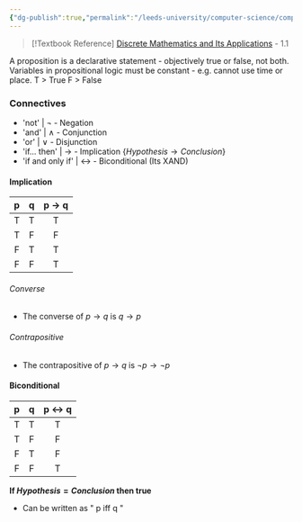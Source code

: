 ```yaml
---
{"dg-publish":true,"permalink":"/leeds-university/computer-science/compulsory-modules/fundamental-math-concepts/fundamentals-of-logic/propositional-logic/","tags":["TODO"]}
---
```


>[!Textbook Reference]
> [Discrete Mathematics and Its Applications](https://leeds.primo.exlibrisgroup.com/permalink/44LEE_INST/13rlbcs/alma991019654648905181) - 1.1

A proposition is a declarative statement - objectively true or false, not both.
Variables in propositional logic must be constant - e.g. cannot use time or place.
T > True
F > False
### Connectives
- 'not' | $\neg$  - Negation
- 'and' | $\land$ - Conjunction
- 'or' | $\lor$  - Disjunction
- 'if... then' | $\rightarrow$ - Implication \{$Hypothesis \rightarrow Conclusion$}
- 'if and only if' | $\leftrightarrow$ - Biconditional (Its XAND)
#### Implication
| p | q | p $\rightarrow$ q |
|:-:|:-:|:------:|
| T | T | T | 
| T | F | F |
| F | T | T |
| F | F | T |
###### Converse
- The converse of $p \rightarrow q$ is $q \rightarrow p$
###### Contrapositive
- The contrapositive of $p \rightarrow q$ is $\neg p \rightarrow \neg p$ 
#### Biconditional
| p | q | p $\leftrightarrow$ q |
|:-:|:-:|:------:|
| T | T | T | 
| T | F | F |
| F | T | F |
| F | F | T |
**If $Hypothesis = Conclusion$ then true**
- Can be written as " p iff q " 
